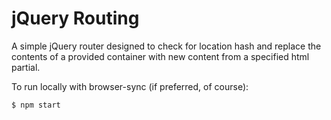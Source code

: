 # jQuery Routing 

A simple jQuery router designed to check for location hash and replace the contents of a provided container with new content from a specified html partial. 

To run locally with browser-sync (if preferred, of course):
```bash
$ npm start
```